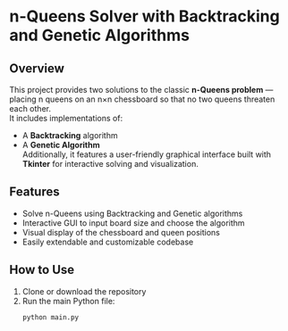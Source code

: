 # n-Queens Solver with Backtracking and Genetic Algorithms

## Overview
This project provides two solutions to the classic **n-Queens problem** — placing n queens on an n×n chessboard so that no two queens threaten each other.  
It includes implementations of:  
- A **Backtracking** algorithm  
- A **Genetic Algorithm**  
Additionally, it features a user-friendly graphical interface built with **Tkinter** for interactive solving and visualization.

## Features
- Solve n-Queens using Backtracking and Genetic algorithms  
- Interactive GUI to input board size and choose the algorithm  
- Visual display of the chessboard and queen positions  
- Easily extendable and customizable codebase  

## How to Use
1. Clone or download the repository  
2. Run the main Python file:  
   ```bash
   python main.py
